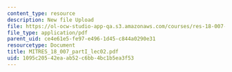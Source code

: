 ```yaml
---
content_type: resource
description: New file Upload
file: https://ol-ocw-studio-app-qa.s3.amazonaws.com/courses/res-18-007-calculus-revisited-multivariable-calculus-fall-2011/1095c20542eaab52c6bb4bc1b5ea3f53_MITRES_18_007_partI_lec02.pdf
file_type: application/pdf
parent_uid: ce4e61e5-fe97-e496-1d45-c844a0290e31
resourcetype: Document
title: MITRES_18_007_partI_lec02.pdf
uid: 1095c205-42ea-ab52-c6bb-4bc1b5ea3f53
---
```

